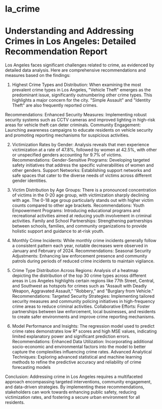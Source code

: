 # la_crime

# Understanding and Addressing Crimes in Los Angeles: Detailed Recommendation Report

Los Angeles faces significant challenges related to crime, as evidenced by detailed data analysis. Here are comprehensive recommendations and measures based on the findings:

1. Highest Crime Types and Distribution:
When examining the most prevalent crime types in Los Angeles, "Vehicle Theft" emerges as the predominant issue, significantly outnumbering other crime types. This highlights a major concern for the city. "Simple Assault" and "Identity Theft" are also frequently reported crimes.

Recommendations:
Enhanced Security Measures: Implementing robust security systems such as CCTV cameras and improved lighting in high-risk areas for vehicle theft can deter criminals.
Community Engagement: Launching awareness campaigns to educate residents on vehicle security and promoting reporting mechanisms for suspicious activities.


2. Victimization Rates by Gender:
Analysis reveals that men experience victimization at a rate of 47.8%, followed by women at 42.5%, with other or unspecified genders accounting for 9.7% of victims.
Recommendations:
Gender-Sensitive Programs: Developing targeted safety initiatives that address the specific vulnerabilities of women and other genders.
Support Networks: Establishing support networks and safe spaces that cater to the diverse needs of victims across different gender identities.


3. Victim Distribution by Age Groups:
There is a pronounced concentration of victims in the 0-20 age group, with victimization sharply declining with age. The 0-18 age group particularly stands out with higher victim counts compared to other age brackets.
Recommendations:
Youth Empowerment Programs: Introducing educational programs and recreational activities aimed at reducing youth involvement in criminal activities.
Family and School Partnerships: Strengthening partnerships between schools, families, and community organizations to provide holistic support and guidance to at-risk youth.

4. Monthly Crime Incidents:
While monthly crime incidents generally follow a consistent pattern each year, notable decreases were observed in January and February of 2024.
Recommendations:
Seasonal Security Adjustments: Enhancing law enforcement presence and community patrols during periods of reduced crime incidents to maintain vigilance.

5. Crime Type Distribution Across Regions:
Analysis of a heatmap depicting the distribution of the top 30 crime types across different areas in Los Angeles highlights certain regions like 77th Street, Central, and Southwest as hotspots for crimes such as "Assault with Deadly Weapon, Aggravated Assault," "Robbery," and "Burglary from Vehicle."
Recommendations:
Targeted Security Strategies: Implementing tailored security measures and community policing initiatives in high-frequency crime areas to reduce criminal activities.
Collaborative Efforts: Foster partnerships between law enforcement, local businesses, and residents to create safer environments and improve crime reporting mechanisms.

6. Model Performance and Insights:
The regression model used to predict crime rates demonstrates low R² scores and high MSE values, indicating limited explanatory power and significant prediction errors.
Recommendations:
Enhanced Data Utilization: Incorporating additional socio-economic and environmental factors into the model to better capture the complexities influencing crime rates.
Advanced Analytical Techniques: Exploring advanced statistical and machine learning methods to refine the predictive accuracy and reliability of crime forecasting models


Conclusion:
Addressing crime in Los Angeles requires a multifaceted approach encompassing targeted interventions, community engagement, and data-driven strategies. By implementing these recommendations, stakeholders can work towards enhancing public safety, reducing victimization rates, and fostering a secure urban environment for all residents.
